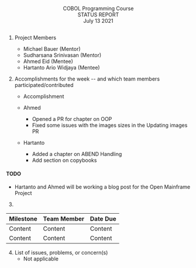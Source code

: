 <p align=center> COBOL Programming Course <br>
  STATUS REPORT <br>
  July 13 2021

##

1. Project Members
    * Michael Bauer (Mentor)
    * Sudharsana Srinivasan (Mentor)
    * Ahmed Eid (Mentee)
    * Hartanto Ario Widjaya (Mentee)

2. Accomplishments for the week -- and which team members participated/contributed
    * Accomplishment
    - Ahmed
        - Opened a PR for chapter on OOP
	    - Fixed some issues with the images sizes in the Updating images PR

    - Hartanto
        - Added a chapter on ABEND Handling
        - Add section on copybooks

#### TODO
- Hartanto and Ahmed will be working a blog post for the Open Mainframe Project

3.
Milestone | Team Member | Date Due
| :--- | :--- | :---
Content   | Content  | Content
Content   | Content  | Content

4. List of issues, problems, or concern(s)
    * Not applicable
